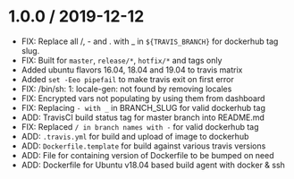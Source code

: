# 1.0.0 / 2019-12-12

- FIX: Replace all /, - and . with \_ in `${TRAVIS_BRANCH}` for
  dockerhub tag slug.
- FIX: Built for `master`, `release/*`, `hotfix/*` and tags only
- Added ubuntu flavors 16.04, 18.04 and 19.04 to travis matrix
- Added `set -Eeo pipefail` to make travis exit on first error
- FIX: /bin/sh: 1: locale-gen: not found by removing locales
- FIX: Encrypted vars not populating by using them from dashboard
- FIX: Replacing `- with _` in BRANCH_SLUG for valid dockerhub tag
- ADD: TravisCI build status tag for master branch into README.md
- FIX: Replaced `/ in branch names with -` for valid dockerhub tag
- ADD: `.travis.yml` for build and upload of image to dockerhub
- ADD: `Dockerfile.template` for build against various travis versions
- ADD: File for containing version of Dockerfile to be bumped on need
- ADD: Dockerfile for Ubuntu v18.04 based build agent with docker & ssh
